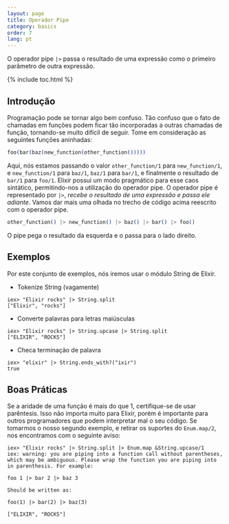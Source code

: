 ```yaml
---
layout: page
title: Operador Pipe
category: basics
order: 7
lang: pt
---
```


O operador pipe `|>` passa o resultado de uma expressão como o primeiro parâmetro de outra expressão.

{% include toc.html %}

## Introdução

Programação pode se tornar algo bem confuso. Tão confuso que o fato de chamadas em funções podem ficar tão incorporadas a outras chamadas de função, tornando-se muito difícil de seguir. Tome em consideração as seguintes funções aninhadas:

```elixir
foo(bar(baz(new_function(other_function()))))
```

Aqui, nós estamos passando o valor `other_function/1` para `new_function/1`, e `new_function/1` para `baz/1`, `baz/1` para `bar/1`, e finalmente o resultado de `bar/1` para `foo/1`. Elixir possui um modo pragmático para esse caos sintático, permitindo-nos a utilização do operador pipe. O operador pipe é representado por `|>`, *recebe o resultado de uma expressão e passa ele adiante*. Vamos dar mais uma olhada no trecho de código acima reescrito com o operador pipe.

```elixir
other_function() |> new_function() |> baz() |> bar() |> foo()
```

O pipe pega o resultado da esquerda e o passa para o lado direito.

## Exemplos

Por este conjunto de exemplos, nós iremos usar o módulo String de Elixir.

- Tokenize String (vagamente)

```shell
iex> "Elixir rocks" |> String.split
["Elixir", "rocks"]
```

- Converte palavras para letras maiúsculas

```shell
iex> "Elixir rocks" |> String.upcase |> String.split
["ELIXIR", "ROCKS"]
```

- Checa terminação de palavra

```shell
iex> "elixir" |> String.ends_with?("ixir")
true
```

## Boas Práticas

Se a aridade de uma função é mais do que 1, certifique-se de usar parêntesis. Isso não importa muito para Elixir, porém é importante para outros programadores que podem interpretar mal o seu código. Se tomarmos o nosso segundo exemplo, e retirar os suportes do `Enum.map/2`, nos encontramos com o seguinte aviso:

```shell
iex> "Elixir rocks" |> String.split |> Enum.map &String.upcase/1
iex: warning: you are piping into a function call without parentheses, which may be ambiguous. Please wrap the function you are piping into in parenthesis. For example:

foo 1 |> bar 2 |> baz 3

Should be written as:

foo(1) |> bar(2) |> baz(3)

["ELIXIR", "ROCKS"]
```
